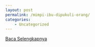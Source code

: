```yaml
---
layout: post
permalink: /mimpi-ibu-dipukuli-orang/
categories:
    - Uncategorized
---
```


[Baca Selengkapnya](/04)